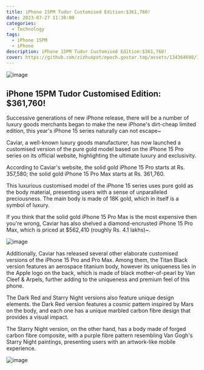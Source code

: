 ```yaml
---
title: iPhone 15PM Tudor Customised Edition:$361,760!
date: 2023-07-27 11:30:00
categories:
  - Technology
tags:
  - iPhone 15PM
  - iPhone
description: iPhone 15PM Tudor Customised Edition:$361,760!
cover: https://github.com/zizhuspot/epoch.gostar.top/assets/134364698/136b1e9a-6609-40cb-b989-8e1b9e0ff5c7
---
```


![image](https://github.com/zizhuspot/epoch.gostar.top/assets/134364698/0b8a32e1-f88c-4383-bab2-002344459d87)

## iPhone 15PM Tudor Customised Edition: $361,760!

Successive generations of new iPhone release, there will be a number of luxury goods merchants began to make the new iPhone's dirt-cheap limited edition, this year's iPhone 15 series naturally can not escape~

Caviar, a well-known luxury goods manufacturer, has now launched a customised version of the pure gold model based on the iPhone 15 Pro series on its official website, highlighting the ultimate luxury and exclusivity.

According to Caviar's website, the solid gold iPhone 15 Pro starts at Rs. 357,580; the solid gold iPhone 15 Pro Max starts at Rs. 361,760.

This luxurious customised model of the iPhone 15 series uses pure gold as the body material, presenting users with a sense of unparalleled preciousness. The main body is made of 18K gold, which in itself is a symbol of luxury.

If you think that the solid gold iPhone 15 Pro Max is the most expensive then you're wrong, Caviar has also shelved a diamond-encrusted iPhone 15 Pro Max, which is priced at $562,410 (roughly Rs. 4.1 lakhs)~.

![image](https://github.com/zizhuspot/epoch.gostar.top/assets/134364698/545ee71e-a742-49f0-a147-5de1b6a3dc40)

Additionally, Caviar has released several other elaborate customised versions of the iPhone 15 Pro and Pro Max. Among them, the Titan Black version features an aerospace titanium body, however its uniqueness lies in the Apple logo on the back, which is made of black mother-of-pearl by Van Cleef & Arpels, further adding to the uniqueness and premium feel of this phone.

The Dark Red and Starry Night versions also feature unique design elements. the Dark Red version features a cosmic pattern inspired by Mars on the body, and each one has a unique marbled carbon fibre design that provides a visual impact.

The Starry Night version, on the other hand, has a body made of forged carbon fibre composite, with a purple fibre pattern resembling Van Gogh's Starry Night paintings, presenting users with an artwork-like mobile experience.

![image](https://github.com/zizhuspot/epoch.gostar.top/assets/134364698/8bf0c76f-cb9e-4729-9e23-2c87db7d23ec)
